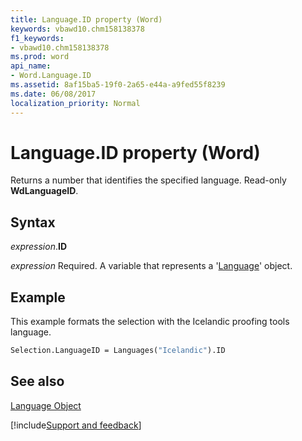 ```yaml
---
title: Language.ID property (Word)
keywords: vbawd10.chm158138378
f1_keywords:
- vbawd10.chm158138378
ms.prod: word
api_name:
- Word.Language.ID
ms.assetid: 8af15ba5-19f0-2a65-e44a-a9fed55f8239
ms.date: 06/08/2017
localization_priority: Normal
---
```



# Language.ID property (Word)

Returns a number that identifies the specified language. Read-only  **WdLanguageID**.


## Syntax

_expression_.**ID**

_expression_ Required. A variable that represents a '[Language](Word.Language.md)' object.


## Example

This example formats the selection with the Icelandic proofing tools language.


```vb
Selection.LanguageID = Languages("Icelandic").ID
```


## See also


[Language Object](Word.Language.md)

[!include[Support and feedback](~/includes/feedback-boilerplate.md)]